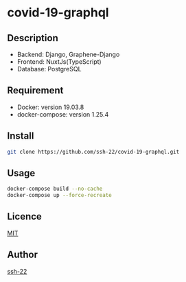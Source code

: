 covid-19-graphql
====

## Description

- Backend: Django, Graphene-Django
- Frontend: NuxtJs(TypeScript)
- Database: PostgreSQL

## Requirement

- Docker: version 19.03.8
- docker-compose: version 1.25.4

## Install

```zsh
git clone https://github.com/ssh-22/covid-19-graphql.git
```

## Usage

```zsh
docker-compose build --no-cache
docker-compose up --force-recreate
```

## Licence

[MIT](https://github.com/ssh-22/covid-19-graphql/blob/master/LICENSE)

## Author

[ssh-22](https://github.com/ssh-22)
